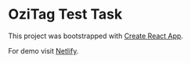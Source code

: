 # OziTag Test Task

This project was bootstrapped with [Create React App](https://github.com/facebook/create-react-app).

For demo visit [Netlify](https://ozitag-login-form.netlify.app).
